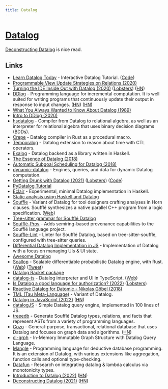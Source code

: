 ```yaml
---
title: Datalog
---
```


# [Datalog](https://docs.racket-lang.org/datalog/)

[Deconstructing Datalog](http://www.rntz.net/files/thesis.pdf) is nice read.

## Links

- [Learn Datalog Today](http://www.learndatalogtoday.org/) - Interactive Datalog Tutorial. ([Code](https://github.com/jonase/learndatalogtoday))
- [Programmable View Update Strategies on Relations (2020)](https://arxiv.org/pdf/1911.05921.pdf)
- [Turning the IDE Inside Out with Datalog (2020)](https://petevilter.me/post/datalog-typechecking/) ([Lobsters](https://lobste.rs/s/mox1k6/turning_ide_inside_out_with_datalog)) ([HN](https://news.ycombinator.com/item?id=23869592))
- [DDlog](https://github.com/vmware/differential-datalog) - Programming language for incremental computation. It is well suited for writing programs that continuously update their output in response to input changes. ([HN](https://news.ycombinator.com/item?id=26514456)) ([HN](https://news.ycombinator.com/item?id=33521561))
- [What You Always Wanted to Know About Datalog (1989)](https://personal.utdallas.edu/~gupta/courses/acl/papers/datalog-paper.pdf)
- [Intro to DDlog (2020)](https://chasewilson.dev/blog/intro-to-ddlog/)
- [hsdatalog](https://github.com/chessai/hsdatalog) - Compiler from Datalog to relational algebra, as well as an interpreter for relational algebra that uses binary decision diagrams (BDDs).
- [Crepe](https://github.com/ekzhang/crepe) - Datalog compiler in Rust as a procedural macro.
- [Temporalog](https://github.com/madgen/temporalog) - Datalog extension to reason about time with CTL operators.
- [Exalog](https://github.com/madgen/exalog) - Datalog backend as a library written in Haskell.
- [The Essence of Datalog (2018)](https://dodisturb.me/posts/2018-12-25-The-Essence-of-Datalog.html)
- [Automatic Subgoal Scheduling for Datalog (2018)](https://dodisturb.me/posts/2018-10-08-Automatic-Subgoal-Scheduling-for-Datalog.html)
- [dynamic-datalog](https://github.com/frankmcsherry/dynamic-datalog) - Engines, queries, and data for dynamic Datalog computation.
- [Getting Drunk with Datalog (2021)](https://ianthehenry.com/posts/getting-drunk-with-datalog/) ([Lobsters](https://lobste.rs/s/x9kejq/getting_drunk_with_datalog)) ([Code](https://github.com/ianthehenry/mixologician))
- [PyDatalog Tutorial](https://sites.google.com/site/pydatalog/Online-datalog-tutorial)
- [Eclair](https://github.com/luc-tielen/eclair-lang) - Experimental, minimal Datalog implementation in Haskell.
- [Static analysis using Haskell and Datalog](https://luctielen.com/posts/static_analysis_using_haskell_and_datalog/)
- [Souffle](https://github.com/souffle-lang/souffle) - Variant of Datalog for tool designers crafting analyses in Horn clauses. Soufflé synthesizes a native parallel C++ program from a logic specification. ([Web](https://souffle-lang.github.io/))
- [Tree-sitter grammar for Soufflé Datalog](https://github.com/langston-barrett/tree-sitter-souffle)
- [Soufflé-Prov](https://github.com/yannramusat/souffle-prov) - Adds semiring-based provenance capabilities to the Soufflé language project.
- [Souffle-Lint](https://github.com/langston-barrett/souffle-lint) - Linter for Soufflé Datalog, based on tree-sitter-souffle, configured with tree-sitter queries.
- [Differential Datalog Implementation in JS](https://github.com/datalogui/datalog) - Implementation of Datalog with a focus on managing UIs & UI state.
- [Awesome Datalog](https://github.com/samuell/awesome-datalog)
- [Scallop](https://github.com/scallop-lang/scallop-v1) - Scalable differentiable probabilistic Datalog engine, with Rust. ([Web](https://scallop-lang.github.io/)) ([Tweet](https://twitter.com/AI4Code/status/1515470577422766081))
- [Datalog Racket package](https://github.com/racket/datalog)
- [datalog-ts](https://github.com/vilterp/datalog-ts) - Datalog interpreter and UI in TypeScript. ([Web](https://datalog-typechecker.netlify.app/))
- [Is Datalog a good language for authorization? (2022)](https://neilmadden.blog/2022/02/19/is-datalog-a-good-language-for-authorization/) ([Lobsters](https://lobste.rs/s/2jw5e2/is_datalog_good_language_for))
- [Reactive Datalog for Datomic - Nikolas Göbel (2018)](https://www.youtube.com/watch?v=ZgqFlowyfTA)
- [TML (Tau Meta-Language)](https://github.com/IDNI/TML) - Variant of Datalog.
- [Datalog in JavaScript (2022)](https://www.instantdb.dev/essays/datalogjs) ([HN](https://news.ycombinator.com/item?id=31154039))
- [datalogJS](https://github.com/stopachka/datalogJS) - Simple Datalog query engine, implemented in 100 lines of JS.
- [treeedb](https://github.com/langston-barrett/treeedb) - Generate Soufflé Datalog types, relations, and facts that represent ASTs from a variety of programming languages.
- [Cozo](https://github.com/cozodb/cozo) - General-purpose, transactional, relational database that uses Datalog and focuses on graph data and algorithms. ([HN](https://news.ycombinator.com/item?id=33518320))
- [cl-grph](https://github.com/inconvergent/cl-grph) - In-Memory Immutable Graph Structure with Datalog Query Language.
- [Mangle](https://github.com/google/mangle) - Programming language for deductive database programming. It is an extension of Datalog, with various extensions like aggregation, function calls and optional type-checking.
- [Datafun](https://github.com/rntz/datafun) - Research on integrating datalog & lambda calculus via monotonicity types.
- [Introduction to Datalog (2022)](https://blogit.michelin.io/an-introduction-to-datalog/) ([HN](https://news.ycombinator.com/item?id=34801457))
- [Deconstructing Datalog (2021)](http://www.rntz.net/files/thesis.pdf) ([HN](https://news.ycombinator.com/item?id=34991276))
